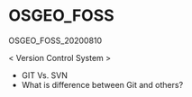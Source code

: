 # OSGEO_FOSS
OSGEO_FOSS_20200810

< Version Control System >
- GIT Vs. SVN
- What is difference between Git and others?

